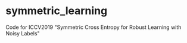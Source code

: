 # symmetric_learning
Code for ICCV2019 "Symmetric Cross Entropy for Robust Learning with Noisy Labels"
